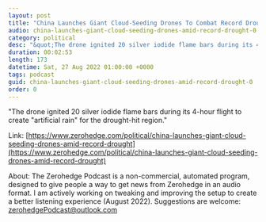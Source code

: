 ```yaml
---
layout: post
title: "China Launches Giant Cloud-Seeding Drones To Combat Record Drought"
audio: china-launches-giant-cloud-seeding-drones-amid-record-drought-0
category: political
desc: "&quot;The drone ignited 20 silver iodide flame bars during its 4-hour flight to create &quot;artificial rain&quot; for the drought-hit region.&quot;"
duration: 00:02:53
length: 173
datetime: Sat, 27 Aug 2022 01:00:00 +0000
tags: podcast
guid: china-launches-giant-cloud-seeding-drones-amid-record-drought-0
order: 0
---
```

&quot;The drone ignited 20 silver iodide flame bars during its 4-hour flight to create &quot;artificial rain&quot; for the drought-hit region.&quot;

Link: [https://www.zerohedge.com/political/china-launches-giant-cloud-seeding-drones-amid-record-drought](https://www.zerohedge.com/political/china-launches-giant-cloud-seeding-drones-amid-record-drought)

About: The Zerohedge Podcast is a non-commercial, automated program, designed to give people a way to get news from Zerohedge in an audio format.  I am actively working on tweaking and improving the setup to create a better listening experience (August 2022).  Suggestions are welcome: [zerohedgePodcast@outlook.com](mailto:zerohedgePodcast@outlook.com)